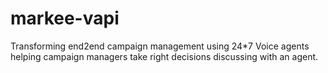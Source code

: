 # markee-vapi
Transforming end2end campaign management using 24*7 Voice agents helping campaign managers take right decisions discussing with an agent.
